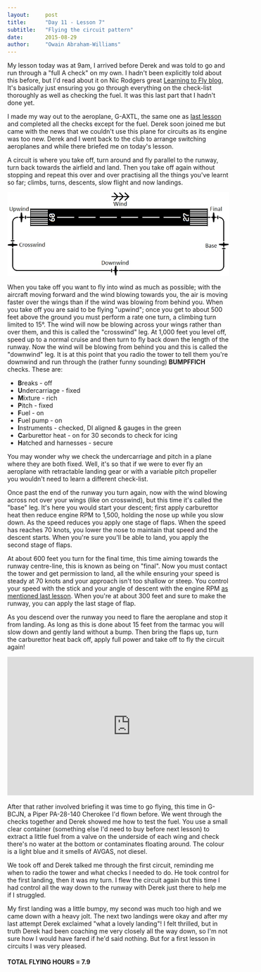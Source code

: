 ```yaml
---
layout:     post
title:      "Day 11 - Lesson 7"
subtitle:   "Flying the circuit pattern"
date:       2015-08-29
author:     "Owain Abraham-Williams"
---
```


My lesson today was at 9am, I arrived before Derek and was told to go and run through a
"full A check" on my own. I hadn't been explicitly told about this before, but I'd read
about it on Nic Rodgers great [Learning to Fly blog](http://learningtofly.nicrodgers.com/),
It's basically just ensuring you go through everything on the check-list thoroughly as
well as checking the fuel. It was this last part that I hadn't done yet.

I made my way out to the aeroplane, G-AXTL, the same one as [last lesson](/2015/08/15/day-9-lesson-6/)
and completed all the checks except for the fuel. Derek soon joined me but came with the
news that we couldn't use this plane for circuits as its engine was too new. Derek and I
went back to the club to arrange switching aeroplanes and while there briefed me on
today's lesson.

A circuit is where you take off, turn around and fly parallel to the runway, turn back
towards the airfield and land. Then you take off again without stopping and repeat this
over and over practising all the things you've learnt so far; climbs, turns, descents,
slow flight and now landings.

![Standard circuit pattern](/img/2015-08-29-day-11-01.jpg)

When you take off you want to fly into wind as much as possible; with the aircraft moving
forward and the wind blowing towards you, the air is moving faster over the wings than if
the wind was blowing from behind you. When you take off you are said to be flying
"upwind"; once you get to about 500 feet above the ground you must perform a rate one
turn, a climbing turn limited to 15&deg;. The wind will now be blowing across your wings
rather than over them, and this is called the "crosswind" leg. At 1,000 feet you level
off, speed up to a normal cruise and then turn to fly back down the length of the runway.
Now the wind will be blowing from behind you and this is called the "downwind" leg. It is
at this point that you radio the tower to tell them you're downwind and run through the
(rather funny sounding) **BUMPFFICH** checks. These are:

 * **B**reaks - off
 * **U**ndercarriage - fixed
 * **M**ixture - rich
 * **P**itch - fixed
 * **F**uel - on
 * **F**uel pump - on
 * **I**nstruments - checked, DI aligned & gauges in the green
 * **C**arburettor heat - on for 30 seconds to check for icing
 * **H**atched and harnesses - secure

You may wonder why we check the undercarriage and pitch in a plane where they are both
fixed. Well, it's so that if we were to ever fly an aeroplane with retractable landing
gear or with a variable pitch propeller you wouldn't need to learn a different check-list.

Once past the end of the runway you turn again, now with the wind blowing across not over
your wings (like on crosswind), but this time it's called the "base" leg. It's here you
would start your descent; first apply carburettor heat then reduce engine RPM to 1,500,
holding the nose up while you slow down. As the speed reduces you apply one stage of
flaps. When the speed has reaches 70 knots, you lower the nose to maintain that speed and
the descent starts. When you're sure you'll be able to land, you apply the second stage of
flaps.

At about 600 feet you turn for the final time, this time aiming towards the runway
centre-line, this is known as being on "final". Now you must contact the tower and get
permission to land, all the while ensuring your speed is steady at 70 knots and your
approach isn't too shallow or steep. You control your speed with the stick and your angle
of descent with the engine RPM [as mentioned last lesson](/2015/08/15/day-9-lesson-6/).
When you're at about 300 feet and sure to make the runway, you can apply the last stage of
flap.

As you descend over the runway you need to flare the aeroplane and stop it from landing.
As long as this is done about 15 feet from the tarmac you will slow down and gently land
without a bump. Then bring the flaps up, turn the carburettor heat back off, apply full
power and take off to fly the circuit again!

<iframe width="560" height="315" src="https://www.youtube.com/embed/PS-TUALrMwU" frameborder="0" allowfullscreen></iframe>

After that rather involved briefing it was time to go flying, this time in G-BCJN, a Piper
PA-28-140 Cherokee I'd flown before. We went through the checks together and Derek showed
me how to test the fuel. You use a small clear container (something else I'd need to buy
before next lesson) to extract a little fuel from a valve on the underside of each wing
and check there's no water at the bottom or contaminates floating around. The colour is a
light blue and it smells of AVGAS, not diesel.

We took off and Derek talked me through the first circuit, reminding me when to radio the
tower and what checks I needed to do. He took control for the first landing, then it was
my turn. I flew the circuit again but this time I had control all the way down to the
runway with Derek just there to help me if I struggled.

My first landing was a little bumpy, my second was much too high and we came down with a
heavy jolt. The next two landings were okay and after my last attempt Derek exclaimed
"what a lovely landing"! I felt thrilled, but in truth Derek had been coaching me very
closely all the way down, so I'm not sure how I would have fared if he'd said nothing.
But for a first lesson in circuits I was very pleased.

#### TOTAL FLYING HOURS = 7.9